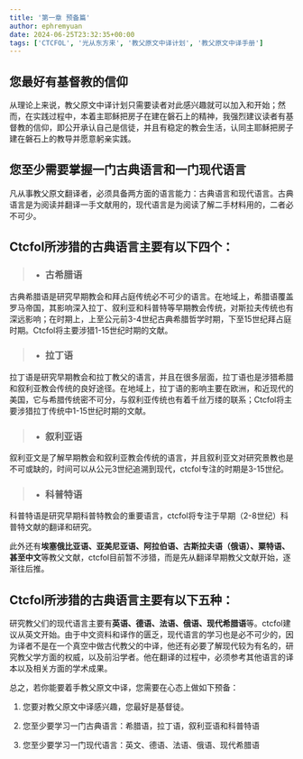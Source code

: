 ```yaml
---
title: '第一章 预备篇'
author: ephremyuan
date: 2024-06-25T23:32:35+00:00
tags: ['CTCFOL', '光从东方来', '教父原文中译计划', '教父原文中译手册']
---
```


**您最好有基督教的信仰**
------

从理论上来说，教父原文中译计划只需要读者对此感兴趣就可以加入和开始；然而，在实践过程中，本着主耶稣把房子在建在磐石上的精神，我强烈建议读者有基督教的信仰，即公开承认自己是信徒，并且有稳定的教会生活，认同主耶稣把房子建在磐石上的教导并愿意躬亲实践。

**您至少需要掌握一门古典语言和一门现代语言**
------


凡从事教父原文翻译者，必须具备两方面的语言能力：古典语言和现代语言。古典语言是为阅读并翻译一手文献用的，现代语言是为阅读了解二手材料用的，二者必不可少。

**Ctcfol所涉猎的古典语言主要有以下四个：**
------


> - ### 古希腊语

古典希腊语是研究早期教会和拜占庭传统必不可少的语言。在地域上，希腊语覆盖罗马帝国，其影响深入拉丁、叙利亚和科普特等早期教会传统，对斯拉夫传统也有深远影响；在时期上，上至公元前3-4世纪古典希腊哲学时期，下至15世纪拜占庭时期。Ctcfol将主要涉猎1-15世纪时期的文献。

> - ### 拉丁语

拉丁语是研究早期教会和拉丁教父的语言，并且在很多层面，拉丁语也是涉猎希腊和叙利亚教会传统的良好途径。在地域上，拉丁语的影响主要在欧洲，和近现代的美国，它与希腊传统密不可分，与叙利亚传统也有着千丝万缕的联系；Ctcfol将主要涉猎拉丁传统中1-15世纪时期的文献。

> - ### 叙利亚语

叙利亚文是了解早期教会和叙利亚教会传统的语言，并且叙利亚文对研究景教也是不可或缺的，时间可以从公元3世纪追溯到现代，ctcfol专注的时期是3-15世纪。

> - ### 科普特语

科普特语是研究早期科普特教会的重要语言，ctcfol将专注于早期（2-8世纪）科普特文献的翻译和研究。

此外还有**埃塞俄比亚语、亚美尼亚语、阿拉伯语、古斯拉夫语（俄语）、粟特语、甚至中文**等教父文献，ctcfol目前暂不涉猎，而是先从翻译早期教父文献开始，逐渐往后推。

**Ctcfol所涉猎的古典语言主要有以下五种：**
------


研究教父们的现代语言主要有**英语、德语、法语、俄语、现代希腊语**等。ctcfol建议从英文开始。由于中文资料和译作的匮乏，现代语言的学习也是必不可少的，因为译者不是在一个真空中做古代教父的中译，他还有必要了解现代较为有名的，研究教父学方面的权威，以及前沿学者。他在翻译的过程中，必须参考其他语言的译本以及相关方面的学术成果。

总之，若你能要着手教父原文中译，您需要在心态上做如下预备：

1. 您要对教父原文中译感兴趣，您最好是基督徒。

2. 您至少要学习一门古典语言：希腊语，拉丁语，叙利亚语和科普特语

3. 您至少要学习一门现代语言：英文、德语、法语、俄语、现代希腊语
